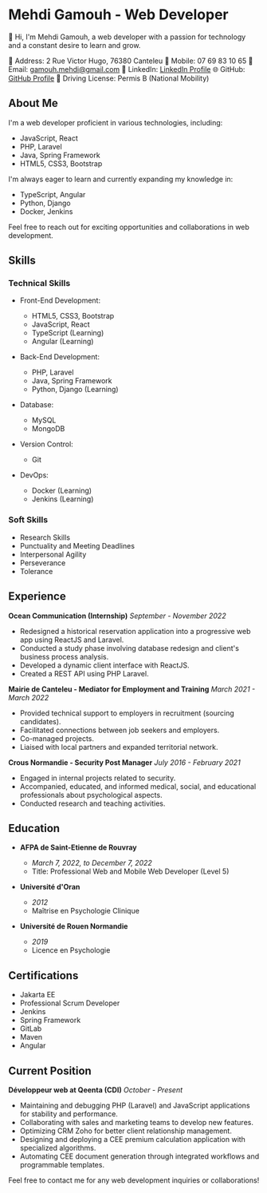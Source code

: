 # Mehdi Gamouh - Web Developer

👋 Hi, I'm Mehdi Gamouh, a web developer with a passion for technology and a constant desire to learn and grow.

📍 Address: 2 Rue Victor Hugo, 76380 Canteleu
📱 Mobile: 07 69 83 10 65
📧 Email: gamouh.mehdi@gmail.com
💼 LinkedIn: [LinkedIn Profile](https://linkedin.com/in/mehdi-gamouh)
🌐 GitHub: [GitHub Profile](https://github.com/zelermehdi)
🚗 Driving License: Permis B (National Mobility)

## About Me

I'm a web developer proficient in various technologies, including:

- JavaScript, React
- PHP, Laravel
- Java, Spring Framework
- HTML5, CSS3, Bootstrap

I'm always eager to learn and currently expanding my knowledge in:

- TypeScript, Angular
- Python, Django
- Docker, Jenkins

Feel free to reach out for exciting opportunities and collaborations in web development.

## Skills

### Technical Skills

- Front-End Development:
  - HTML5, CSS3, Bootstrap
  - JavaScript, React
  - TypeScript (Learning)
  - Angular (Learning)

- Back-End Development:
  - PHP, Laravel
  - Java, Spring Framework
  - Python, Django (Learning)

- Database:
  - MySQL
  - MongoDB

- Version Control:
  - Git

- DevOps:
  - Docker (Learning)
  - Jenkins (Learning)

### Soft Skills

- Research Skills
- Punctuality and Meeting Deadlines
- Interpersonal Agility
- Perseverance
- Tolerance

## Experience

**Ocean Communication (Internship)**
_September - November 2022_

- Redesigned a historical reservation application into a progressive web app using ReactJS and Laravel.
- Conducted a study phase involving database redesign and client's business process analysis.
- Developed a dynamic client interface with ReactJS.
- Created a REST API using PHP Laravel.

**Mairie de Canteleu - Mediator for Employment and Training**
_March 2021 - March 2022_

- Provided technical support to employers in recruitment (sourcing candidates).
- Facilitated connections between job seekers and employers.
- Co-managed projects.
- Liaised with local partners and expanded territorial network.

**Crous Normandie - Security Post Manager**
_July 2016 - February 2021_

- Engaged in internal projects related to security.
- Accompanied, educated, and informed medical, social, and educational professionals about psychological aspects.
- Conducted research and teaching activities.

## Education

- **AFPA de Saint-Etienne de Rouvray**
  - _March 7, 2022, to December 7, 2022_
  - Title: Professional Web and Mobile Web Developer (Level 5)

- **Université d'Oran**
  - _2012_
  - Maîtrise en Psychologie Clinique

- **Université de Rouen Normandie**
  - _2019_
  - Licence en Psychologie

## Certifications

- Jakarta EE
- Professional Scrum Developer
- Jenkins
- Spring Framework
- GitLab
- Maven
- Angular

## Current Position

**Développeur web at Qeenta (CDI)**
_October - Present_

- Maintaining and debugging PHP (Laravel) and JavaScript applications for stability and performance.
- Collaborating with sales and marketing teams to develop new features.
- Optimizing CRM Zoho for better client relationship management.
- Designing and deploying a CEE premium calculation application with specialized algorithms.
- Automating CEE document generation through integrated workflows and programmable templates.

Feel free to contact me for any web development inquiries or collaborations!

